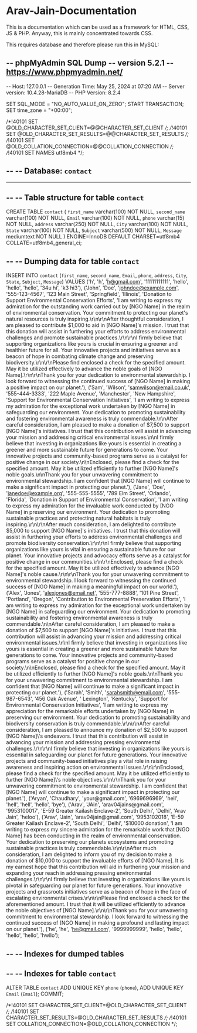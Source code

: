 # Arav-Jain-Documentation
This is a documentation which can be used as a framework for HTML, CSS, JS & PHP. Anyway, this is mainly concentrated towards CSS. 

This requires database and therefore please run this in MySQL:

-- phpMyAdmin SQL Dump
-- version 5.2.1
-- https://www.phpmyadmin.net/
--
-- Host: 127.0.0.1
-- Generation Time: May 25, 2024 at 07:20 AM
-- Server version: 10.4.28-MariaDB
-- PHP Version: 8.2.4

SET SQL_MODE = "NO_AUTO_VALUE_ON_ZERO";
START TRANSACTION;
SET time_zone = "+00:00";


/*!40101 SET @OLD_CHARACTER_SET_CLIENT=@@CHARACTER_SET_CLIENT */;
/*!40101 SET @OLD_CHARACTER_SET_RESULTS=@@CHARACTER_SET_RESULTS */;
/*!40101 SET @OLD_COLLATION_CONNECTION=@@COLLATION_CONNECTION */;
/*!40101 SET NAMES utf8mb4 */;

--
-- Database: `contact`
--

-- --------------------------------------------------------

--
-- Table structure for table `contact`
--

CREATE TABLE `contact` (
  `first_name` varchar(100) NOT NULL,
  `second_name` varchar(100) NOT NULL,
  `Email` varchar(100) NOT NULL,
  `phone` varchar(15) NOT NULL,
  `address` varchar(250) NOT NULL,
  `City` varchar(100) NOT NULL,
  `State` varchar(100) NOT NULL,
  `Subject` varchar(500) NOT NULL,
  `Message` mediumtext NOT NULL
) ENGINE=InnoDB DEFAULT CHARSET=utf8mb4 COLLATE=utf8mb4_general_ci;

--
-- Dumping data for table `contact`
--

INSERT INTO `contact` (`first_name`, `second_name`, `Email`, `phone`, `address`, `City`, `State`, `Subject`, `Message`) VALUES
('h', 'h', 'h@gmail.com', '11111111111', 'hello', 'hello', 'hello', '34u hi', 'k3 hi3'),
('John', 'Doe', 'johndoe@example.com', '555-123-4567', '123 Main Street', 'Springfield', 'Illinois', 'Donation to Support Environmental Conservation Efforts', 'I am writing to express my admiration for the outstanding work carried out by [NGO Name] in the realm of environmental conservation. Your commitment to protecting our planet\'s natural resources is truly inspiring.\r\n\r\nAfter thoughtful consideration, I am pleased to contribute $1,000 to aid in [NGO Name]\'s mission. I trust that this donation will assist in furthering your efforts to address environmental challenges and promote sustainable practices.\r\n\r\nI firmly believe that supporting organizations like yours is crucial in ensuring a greener and healthier future for all. Your innovative projects and initiatives serve as a beacon of hope in combating climate change and preserving biodiversity.\r\n\r\nPlease find enclosed a check for the specified amount. May it be utilized effectively to advance the noble goals of [NGO Name].\r\n\r\nThank you for your dedication to environmental stewardship. I look forward to witnessing the continued success of [NGO Name] in making a positive impact on our planet.'),
('Sam', 'Wilson', 'samwilson@email.co.uk', '555-444-3333', '222 Maple Avenue', 'Manchester', 'New Hampshire', 'Support for Environmental Conservation Initiatives', 'I am writing to express my admiration for the exceptional work undertaken by [NGO Name] in safeguarding our environment. Your dedication to promoting sustainability and fostering environmental awareness is truly commendable.\n\nAfter careful consideration, I am pleased to make a donation of $7,500 to support [NGO Name]\'s initiatives. I trust that this contribution will assist in advancing your mission and addressing critical environmental issues.\n\nI firmly believe that investing in organizations like yours is essential in creating a greener and more sustainable future for generations to come. Your innovative projects and community-based programs serve as a catalyst for positive change in our society.\n\nEnclosed, please find a check for the specified amount. May it be utilized efficiently to further [NGO Name]\'s noble goals.\n\nThank you for your unwavering commitment to environmental stewardship. I am confident that [NGO Name] will continue to make a significant impact in protecting our planet.'),
('Jane', 'Doe', 'janedoe@example.org', '555-555-5555', '789 Elm Street', 'Orlando', 'Florida', 'Donation in Support of Environmental Conservation', 'I am writing to express my admiration for the invaluable work conducted by [NGO Name] in preserving our environment. Your dedication to promoting sustainable practices and protecting natural habitats is truly inspiring.\r\n\r\nAfter much consideration, I am delighted to contribute $5,000 to support [NGO Name]\'s initiatives. I trust that this donation will assist in furthering your efforts to address environmental challenges and promote biodiversity conservation.\r\n\r\nI firmly believe that supporting organizations like yours is vital in ensuring a sustainable future for our planet. Your innovative projects and advocacy efforts serve as a catalyst for positive change in our communities.\r\n\r\nEnclosed, please find a check for the specified amount. May it be utilized effectively to advance [NGO Name]\'s noble cause.\r\n\r\nThank you for your unwavering commitment to environmental stewardship. I look forward to witnessing the continued success of [NGO Name] in making a meaningful impact on our world.'),
('Alex', 'Jones', 'alexjones@email.net', '555-777-8888', '101 Pine Street', 'Portland', 'Oregon', 'Contribution to Environmental Preservation Efforts', 'I am writing to express my admiration for the exceptional work undertaken by [NGO Name] in safeguarding our environment. Your dedication to promoting sustainability and fostering environmental awareness is truly commendable.\n\nAfter careful consideration, I am pleased to make a donation of $7,500 to support [NGO Name]\'s initiatives. I trust that this contribution will assist in advancing your mission and addressing critical environmental issues.\n\nI firmly believe that investing in organizations like yours is essential in creating a greener and more sustainable future for generations to come. Your innovative projects and community-based programs serve as a catalyst for positive change in our society.\n\nEnclosed, please find a check for the specified amount. May it be utilized efficiently to further [NGO Name]\'s noble goals.\n\nThank you for your unwavering commitment to environmental stewardship. I am confident that [NGO Name] will continue to make a significant impact in protecting our planet.'),
('Sarah', 'Smith', 'sarahsmith@email.com', '555-987-6543', '456 Oak Avenue', ' Lexington', 'Kentucky', 'Support for Environmental Conservation Initiatives', 'I am writing to express my appreciation for the remarkable efforts undertaken by [NGO Name] in preserving our environment. Your dedication to promoting sustainability and biodiversity conservation is truly commendable.\r\n\r\nAfter careful consideration, I am pleased to announce my donation of $2,500 to support [NGO Name]\'s endeavors. I trust that this contribution will assist in advancing your mission and addressing pressing environmental challenges.\r\n\r\nI firmly believe that investing in organizations like yours is essential in safeguarding our planet for future generations. Your innovative projects and community-based initiatives play a vital role in raising awareness and inspiring action on environmental issues.\r\n\r\nEnclosed, please find a check for the specified amount. May it be utilized efficiently to further [NGO Name]\'s noble objectives.\r\n\r\nThank you for your unwavering commitment to environmental stewardship. I am confident that [NGO Name] will continue to make a significant impact in protecting our planet.'),
('Aryan', 'Chaudhary', 'your@gmail.com', '6969696969', 'hell', 'hell', 'hell', 'hello', 'bye'),
('Arav', 'JAin', 'arav04jains@gmail.com', '9953100017', 'E-59 Greater Kailash Enclave-2', 'South Delhi', 'Delhi', 'Arav Jain', 'heloo'),
('Arav', 'Jain', 'arav04jain@gmail.com', '9953102018', 'E-59 Greater Kailash Enclave-2', 'South Delhi', 'Delhi', '$10000 donation', 'I am writing to express my sincere admiration for the remarkable work that [NGO Name] has been conducting in the realm of environmental conservation. Your dedication to preserving our planets ecosystems and promoting sustainable practices is truly commendable.\r\n\r\nAfter much consideration, I am delighted to inform you of my decision to make a donation of $10,000 to support the invaluable efforts of [NGO Name]. It is my earnest hope that this contribution will aid in furthering your mission and expanding your reach in addressing pressing environmental challenges.\r\n\r\nI firmly believe that investing in organizations like yours is pivotal in safeguarding our planet for future generations. Your innovative projects and grassroots initiatives serve as a beacon of hope in the face of escalating environmental crises.\r\n\r\nPlease find enclosed a check for the aforementioned amount. I trust that it will be utilized efficiently to advance the noble objectives of [NGO Name].\r\n\r\nThank you for your unwavering commitment to environmental stewardship. I look forward to witnessing the continued success of [NGO Name] in making a profound and lasting impact on our planet.'),
('he', 'he', 'he@gmail.com', '9999999999', 'hello', 'hello', 'hello', 'hello', 'hwllo');

--
-- Indexes for dumped tables
--

--
-- Indexes for table `contact`
--
ALTER TABLE `contact`
  ADD UNIQUE KEY `phone` (`phone`),
  ADD UNIQUE KEY `Email` (`Email`);
COMMIT;

/*!40101 SET CHARACTER_SET_CLIENT=@OLD_CHARACTER_SET_CLIENT */;
/*!40101 SET CHARACTER_SET_RESULTS=@OLD_CHARACTER_SET_RESULTS */;
/*!40101 SET COLLATION_CONNECTION=@OLD_COLLATION_CONNECTION */;
